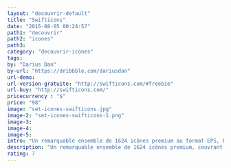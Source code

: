 ```yaml
---
layout: "decouvrir-default"
title: "Swifticons"
date: "2015-08-05 00:24:57"
path1: "decouvrir"
path2: "icones"
path3:
category: "decouvrir-icones"
tags:
by: "Darius Dan"
by-url: "https://dribbble.com/dariusdan"
url-demo:
url-version-gratuite: "http://swifticons.com/#freebie"
url-buy: "http://swifticons.com/"
pricecurrency : "$"
price: "98"
image: "set-icones-swifticons.jpg"
image-2: "set-icones-swifticons-1.png"
image-3:
image-4:
image-5:
intro: "Un remarquable ensemble de 1624 icônes premium au format EPS, PNG & SVG, couvrant 17 thématiques &ndash; science, food, santé, etc. &ndash; dans trois styles éditables: filaire, plein &amp; coloré."
description: "Un remarquable ensemble de 1624 icônes premium, couvrant 17 thématiques dans trois styles éditables: filaire, plein & coloré."
rating: 7
---
```

